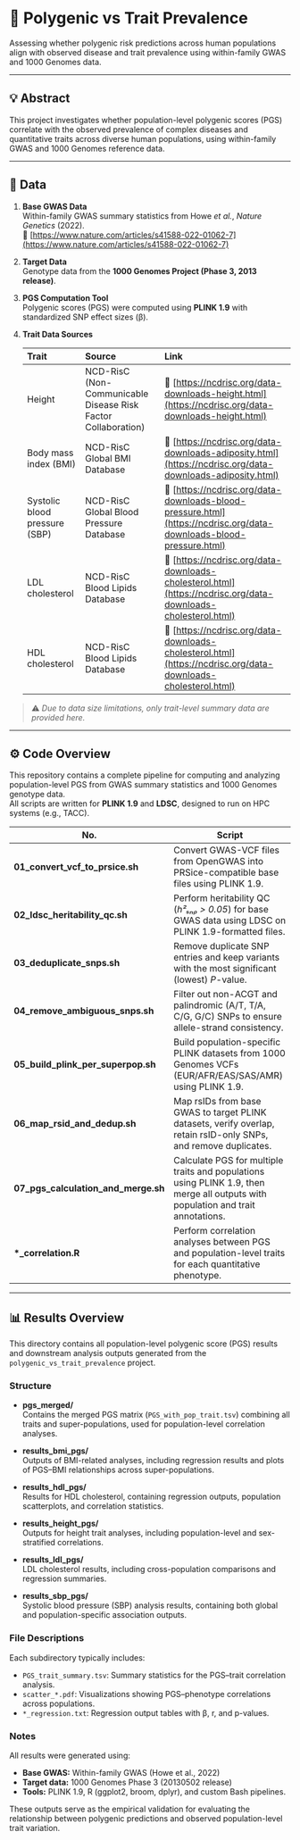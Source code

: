 # 🧬 Polygenic vs Trait Prevalence

Assessing whether polygenic risk predictions across human populations align with observed disease and trait prevalence using within-family GWAS and 1000 Genomes data.

---

## 💡 Abstract
This project investigates whether population-level polygenic scores (PGS) correlate with the observed prevalence of complex diseases and quantitative traits across diverse human populations, using within-family GWAS and 1000 Genomes reference data.

---
## 📄 Data

1. **Base GWAS Data**  
   Within-family GWAS summary statistics from Howe *et al.*, *Nature Genetics* (2022).  
   🔗 [https://www.nature.com/articles/s41588-022-01062-7](https://www.nature.com/articles/s41588-022-01062-7)

2. **Target Data**  
   Genotype data from the **1000 Genomes Project (Phase 3, 2013 release)**.

3. **PGS Computation Tool**  
   Polygenic scores (PGS) were computed using **PLINK 1.9** with standardized SNP effect sizes (β).

4. **Trait Data Sources**

   | Trait | Source | Link |
   |:------|:--------|:-----|
   | Height | NCD-RisC (Non-Communicable Disease Risk Factor Collaboration) | 🔗 [https://ncdrisc.org/data-downloads-height.html](https://ncdrisc.org/data-downloads-height.html) |
   | Body mass index (BMI) | NCD-RisC Global BMI Database | 🔗 [https://ncdrisc.org/data-downloads-adiposity.html](https://ncdrisc.org/data-downloads-adiposity.html) |
   | Systolic blood pressure (SBP) | NCD-RisC Global Blood Pressure Database | 🔗 [https://ncdrisc.org/data-downloads-blood-pressure.html](https://ncdrisc.org/data-downloads-blood-pressure.html) |
   | LDL cholesterol | NCD-RisC Blood Lipids Database | 🔗 [https://ncdrisc.org/data-downloads-cholesterol.html](https://ncdrisc.org/data-downloads-cholesterol.html) |
   | HDL cholesterol | NCD-RisC Blood Lipids Database | 🔗 [https://ncdrisc.org/data-downloads-cholesterol.html](https://ncdrisc.org/data-downloads-cholesterol.html) |

> ⚠️ *Due to data size limitations, only trait-level summary data are provided here.*

---

## ⚙️ Code Overview
This repository contains a complete pipeline for computing and analyzing population-level PGS from GWAS summary statistics and 1000 Genomes genotype data.  
All scripts are written for **PLINK 1.9** and **LDSC**, designed to run on HPC systems (e.g., TACC).

| No. | Script |
|-----|---------|
| **01_convert_vcf_to_prsice.sh** | Convert GWAS-VCF files from OpenGWAS into PRSice-compatible base files using PLINK 1.9. |
| **02_ldsc_heritability_qc.sh** | Perform heritability QC (*h²ₛₙₚ > 0.05*) for base GWAS data using LDSC on PLINK 1.9-formatted files. |
| **03_deduplicate_snps.sh** | Remove duplicate SNP entries and keep variants with the most significant (lowest) *P*-value. |
| **04_remove_ambiguous_snps.sh** | Filter out non-ACGT and palindromic (A/T, T/A, C/G, G/C) SNPs to ensure allele-strand consistency. |
| **05_build_plink_per_superpop.sh** | Build population-specific PLINK datasets from 1000 Genomes VCFs (EUR/AFR/EAS/SAS/AMR) using PLINK 1.9. |
| **06_map_rsid_and_dedup.sh** | Map rsIDs from base GWAS to target PLINK datasets, verify overlap, retain rsID-only SNPs, and remove duplicates. |
| **07_pgs_calculation_and_merge.sh** | Calculate PGS for multiple traits and populations using PLINK 1.9, then merge all outputs with population and trait annotations. |
| **\*_correlation.R** | Perform correlation analyses between PGS and population-level traits for each quantitative phenotype. |

---

## 📊 Results Overview

This directory contains all population-level polygenic score (PGS) results and downstream analysis outputs generated from the `polygenic_vs_trait_prevalence` project.

### Structure

- **pgs_merged/**  
  Contains the merged PGS matrix (`PGS_with_pop_trait.tsv`) combining all traits and super-populations, used for population-level correlation analyses.

- **results_bmi_pgs/**  
  Outputs of BMI-related analyses, including regression results and plots of PGS–BMI relationships across super-populations.

- **results_hdl_pgs/**  
  Results for HDL cholesterol, containing regression outputs, population scatterplots, and correlation statistics.

- **results_height_pgs/**  
  Outputs for height trait analyses, including population-level and sex-stratified correlations.

- **results_ldl_pgs/**  
  LDL cholesterol results, including cross-population comparisons and regression summaries.

- **results_sbp_pgs/**  
  Systolic blood pressure (SBP) analysis results, containing both global and population-specific association outputs.

### File Descriptions

Each subdirectory typically includes:
- `PGS_trait_summary.tsv`: Summary statistics for the PGS–trait correlation analysis.  
- `scatter_*.pdf`: Visualizations showing PGS–phenotype correlations across populations.  
- `*_regression.txt`: Regression output tables with β, r, and p-values.  

### Notes
All results were generated using:
- **Base GWAS:** Within-family GWAS (Howe et al., 2022)  
- **Target data:** 1000 Genomes Phase 3 (20130502 release)  
- **Tools:** PLINK 1.9, R (ggplot2, broom, dplyr), and custom Bash pipelines.

These outputs serve as the empirical validation for evaluating the relationship between polygenic predictions and observed population-level trait variation.

